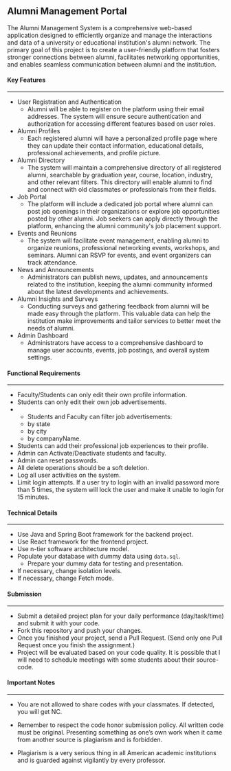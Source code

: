 
## Alumni Management Portal
 
The Alumni Management System is a comprehensive web-based application designed to efficiently organize and manage the interactions and data of a university or educational institution's alumni network. The primary goal of this project is to create a user-friendly platform that fosters stronger connections between alumni, facilitates networking opportunities, and enables seamless communication between alumni and the institution.

####  Key Features
--- 
* User Registration and Authentication
	* Alumni will be able to register on the platform using their email addresses. The system will ensure secure authentication and authorization for accessing different features based on user roles.
* Alumni Profiles
	* Each registered alumni will have a personalized profile page where they can update their contact information, educational details, professional achievements, and profile picture.
*  Alumni Directory
	* The system will maintain a comprehensive directory of all registered alumni, searchable by graduation year, course, location, industry, and other relevant filters. This directory will enable alumni to find and connect with old classmates or professionals from their fields.
* Job Portal
	* The platform will include a dedicated job portal where alumni can post job openings in their organizations or explore job opportunities posted by other alumni. Job seekers can apply directly through the platform, enhancing the alumni community's job placement support.
* Events and Reunions
	* The system will facilitate event management, enabling alumni to organize reunions, professional networking events, workshops, and seminars. Alumni can RSVP for events, and event organizers can track attendance.
* News and Announcements
	* Administrators can publish news, updates, and announcements related to the institution, keeping the alumni community informed about the latest developments and achievements.
* Alumni Insights and Surveys
	* Conducting surveys and gathering feedback from alumni will be made easy through the platform. This valuable data can help the institution make improvements and tailor services to better meet the needs of alumni.
* Admin Dashboard
	* Administrators have access to a comprehensive dashboard to manage user accounts, events, job postings, and overall system settings.
	
####  Functional  Requirements
---
* Faculty/Students can only edit their own profile information.
* Students can only edit their own job advertisements.
* -   Students and Faculty can filter job advertisements:
    -   by state
    -   by city
    -   by companyName.
 * Students can add their professional job experiences to their profile.
 * Admin can Activate/Deactivate students and faculty.
 * Admin can reset passwords.
 * All delete operations should be a soft deletion.
 * Log all user activities on the system.
 * Limit login attempts. If a user try to login with an invalid password more than 5 times, the system will lock the user and make it unable to login for 15 minutes.

#### Technical Details
---
* Use Java and Spring Boot framework for the backend project.
* Use React framework for the frontend project.
* Use n-tier software architecture model.
* Populate your database with dummy data using `data.sql`.
	* Prepare your dummy data for testing and presentation.
* If necessary, change isolation levels.
* If necessary, change Fetch mode.


#### Submission
---
* Submit a detailed project plan for your daily performance (day/task/time) and submit it with your code.
* Fork this repository and push your changes.
* Once you finished your project, send a Pull Request. (Send only one Pull Request once you finish the assignment.)
* Project will be evaluated based on your code quality. It is possible that I will need to schedule meetings with some students about their source-code.

#### Important Notes
---
* You are not allowed to share codes with your classmates. If detected, you will get NC.
 
* Remember to respect the code honor submission policy. All written code must be original. Presenting something as one’s own work when it came from another source is plagiarism and is forbidden.
    
* Plagiarism is a very serious thing in all American academic institutions and is guarded against vigilantly by every professor.
 

